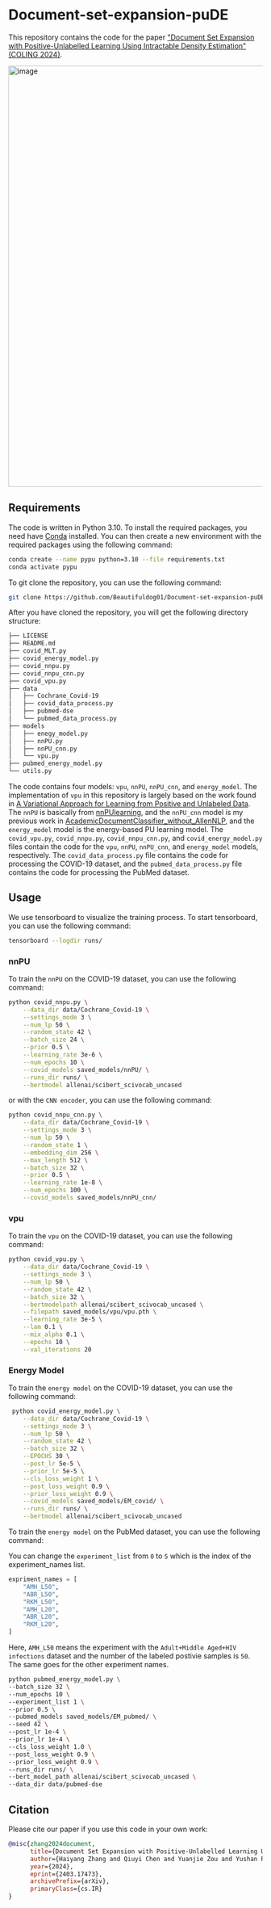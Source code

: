 # Document-set-expansion-puDE

This repository contains the code for the paper ["Document Set Expansion with Positive-Unlabelled Learning Using Intractable Density Estimation" (COLING 2024)](https://arxiv.org/pdf/2403.17473.pdf).

<img width="834" alt="image" src="https://github.com/Beautifuldog01/Document-set-expansion-puDE/assets/40363660/bf505cd5-a124-40d6-a4bc-6eb571ca4bf5">

## Requirements

The code is written in Python 3.10. To install the required packages, you need have [Conda](https://docs.anaconda.com/free/miniconda/) installed. You can then create a new environment with the required packages using the following command:

```zsh
conda create --name pypu python=3.10 --file requirements.txt
conda activate pypu
```

To git clone the repository, you can use the following command:

```zsh
git clone https://github.com/Beautifuldog01/Document-set-expansion-puDE.git
```

After you have cloned the repository, you will get the following directory structure:

```zsh
├── LICENSE
├── README.md
├── covid_MLT.py
├── covid_energy_model.py
├── covid_nnpu.py
├── covid_nnpu_cnn.py
├── covid_vpu.py
├── data
│   ├── Cochrane_Covid-19
│   ├── covid_data_process.py
│   ├── pubmed-dse
│   └── pubmed_data_process.py
├── models
│   ├── enegy_model.py
│   ├── nnPU.py
│   ├── nnPU_cnn.py
│   └── vpu.py
├── pubmed_energy_model.py
└── utils.py
```

The code contains four models: `vpu`, `nnPU`, `nnPU_cnn`, and `energy_model`. The implementation of `vpu` in this repository is largely based on the work found in [A Variational Approach for Learning from Positive and Unlabeled Data](https://github.com/HC-Feynman/vpu). The `nnPU` is basically from [nnPUlearning](https://github.com/kiryor/nnPUlearning), and the `nnPU_cnn` model is my previous work in [AcademicDocumentClassifier_without_AllenNLP](https://github.com/Beautifuldog01/AcademicDocumentClassifier_without_AllenNLP), and the `energy_model` model is the energy-based PU learning model. The `covid_vpu.py`, `covid_nnpu.py`, `covid_nnpu_cnn.py`, and `covid_energy_model.py` files contain the code for the `vpu`, `nnPU`, `nnPU_cnn`, and `energy_model` models, respectively. The `covid_data_process.py` file contains the code for processing the COVID-19 dataset, and the `pubmed_data_process.py` file contains the code for processing the PubMed dataset.

## Usage

We use tensorboard to visualize the training process. To start tensorboard, you can use the following command:

```zsh
tensorboard --logdir runs/
```

### nnPU

To train the `nnPU` on the COVID-19 dataset, you can use the following command:

```zsh
python covid_nnpu.py \
    --data_dir data/Cochrane_Covid-19 \
    --settings_mode 3 \
    --num_lp 50 \
    --random_state 42 \
    --batch_size 24 \
    --prior 0.5 \
    --learning_rate 3e-6 \
    --num_epochs 10 \
    --covid_models saved_models/nnPU/ \
    --runs_dir runs/ \
    --bertmodel allenai/scibert_scivocab_uncased
```

or with the `CNN encoder`, you can use the following command:

```zsh
python covid_nnpu_cnn.py \
    --data_dir data/Cochrane_Covid-19 \
    --settings_mode 3 \
    --num_lp 50 \
    --random_state 1 \
    --embedding_dim 256 \
    --max_length 512 \
    --batch_size 32 \
    --prior 0.5 \
    --learning_rate 1e-8 \
    --num_epochs 100 \
    --covid_models saved_models/nnPU_cnn/
```

### vpu

To train the `vpu` on the COVID-19 dataset, you can use the following command:

```zsh
python covid_vpu.py \
    --data_dir data/Cochrane_Covid-19 \
    --settings_mode 3 \
    --num_lp 50 \
    --random_state 42 \
    --batch_size 32 \
    --bertmodelpath allenai/scibert_scivocab_uncased \
    --filepath saved_models/vpu/vpu.pth \
    --learning_rate 3e-5 \
    --lam 0.1 \
    --mix_alpha 0.1 \
    --epochs 10 \
    --val_iterations 20
```

### Energy Model

To train the `energy model` on the COVID-19 dataset, you can use the following command:

```zsh
 python covid_energy_model.py \
    --data_dir data/Cochrane_Covid-19 \
    --settings_mode 3 \
    --num_lp 50 \
    --random_state 42 \
    --batch_size 32 \
    --EPOCHS 30 \
    --post_lr 5e-5 \
    --prior_lr 5e-5 \
    --cls_loss_weight 1 \
    --post_loss_weight 0.9 \
    --prior_loss_weight 0.9 \
    --covid_models saved_models/EM_covid/ \
    --runs_dir runs/ \
    --bertmodel allenai/scibert_scivocab_uncased
```

To train the `energy model` on the PubMed dataset, you can use the following command:

You can change the `experiment_list` from `0` to `5` which is the index of the experiment_names list.

```python
expriment_names = [
    "AMH_L50",
    "ABR_L50",
    "RKM_L50",
    "AMH_L20",
    "ABR_L20",
    "RKM_L20",
]
```

Here, `AMH_L50` means the experiment with the `Adult+Middle Aged+HIV infections` dataset and the number of the labeled postivie samples is `50`. The same goes for the other experiment names.

```zsh
python pubmed_energy_model.py \
--batch_size 32 \
--num_epochs 10 \
--experiment_list 1 \
--prior 0.5 \
--pubmed_models saved_models/EM_pubmed/ \
--seed 42 \
--post_lr 1e-4 \
--prior_lr 1e-4 \
--cls_loss_weight 1.0 \
--post_loss_weight 0.9 \
--prior_loss_weight 0.9 \
--runs_dir runs/ \
--bert_model_path allenai/scibert_scivocab_uncased \
--data_dir data/pubmed-dse
```

## Citation

Please cite our paper if you use this code in your own work:

```bibtex
@misc{zhang2024document,
      title={Document Set Expansion with Positive-Unlabelled Learning Using Intractable Density Estimation}, 
      author={Haiyang Zhang and Qiuyi Chen and Yuanjie Zou and Yushan Pan and Jia Wang and Mark Stevenson},
      year={2024},
      eprint={2403.17473},
      archivePrefix={arXiv},
      primaryClass={cs.IR}
}
```
